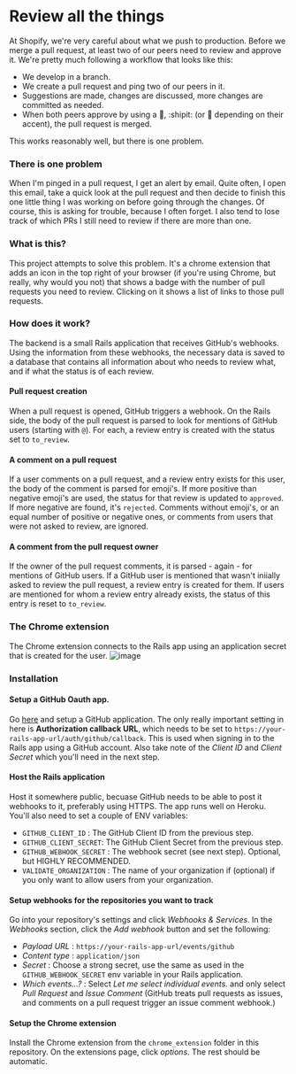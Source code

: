 # Review all the things

At Shopify, we're very careful about what we push to production. Before we merge a pull request, at least two of our peers need to review and approve it. We're pretty much following a workflow that looks like this:

- We develop in a branch.
- We create a pull request and ping two of our peers in it.
- Suggestions are made, changes are discussed, more changes are committed as needed.
- When both peers approve by using a :ship:, :shipit: (or :sheep: depending on their accent), the pull request is merged.

This works reasonably well, but there is one problem.

### There is one problem

When I'm pinged in a pull request, I get an alert by email. Quite often, I open this email, take a quick look at the pull request and then decide to finish this one little thing I was working on before going through the changes. Of course, this is asking for trouble, because I often forget. I also tend to lose track of which PRs I still need to review if there are more than one.

### What is this?

This project attempts to solve this problem. It's a chrome extension that adds an icon in the top right of your browser (if you're using Chrome, but really, why would you not) that shows a badge with the number of pull requests you need to review. Clicking on it shows a list of links to those pull requests.

### How does it work?

The backend is a small Rails application that receives GitHub's webhooks. Using the information from these webhooks, the necessary data is saved to a database that contains all information about who needs to review what, and if what the status is of each review.

#### Pull request creation

When a pull request is opened, GitHub triggers a webhook. On the Rails side, the body of the pull request is parsed to look for mentions of GitHub users (starting with `@`). For each, a review entry is created with the status set to `to_review`.

#### A comment on a pull request

If a user comments on a pull request, and a review entry exists for this user, the body of the comment is parsed for emoji's. If more positive than negative emoji's are used, the status for that review is updated to `approved`. If more negative are found, it's `rejected`. Comments without emoji's, or an equal number of positive or negative ones, or comments from users that were not asked to review, are ignored.

#### A comment from the pull request owner

If the owner of the pull request comments, it is parsed - again - for mentions of GitHub users. If a GitHub user is mentioned that wasn't iniially asked to review the pull request, a review entry is created for them. If users are mentioned for whom a review entry already exists, the status of this entry is reset to `to_review`.

### The Chrome extension

The Chrome extension connects to the Rails app using an application secret that is created for the user.
![image](https://cloud.githubusercontent.com/assets/327048/7997403/8959e460-0afa-11e5-9fe1-3930f588eaa3.png)

### Installation

#### Setup a GitHub Oauth app.
Go [here](https://github.com/settings/applications) and setup a GitHub application. The only really important setting in here is **Authorization callback URL**, which needs to be set to `https://your-rails-app-url/auth/github/callback`. This is used when signing in to the Rails app using a GitHub account. Also take note of the *Client ID* and *Client Secret* which you'll need in the next step.

#### Host the Rails application
Host it somewhere public, becuase GitHub needs to be able to post it webhooks to it, preferably using HTTPS. The app runs well on Heroku. You'll also need to set a couple of ENV variables:

- `GITHUB_CLIENT_ID` : The GitHub Client ID from the previous step.
- `GITHUB_CLIENT_SECRET`: The GitHub Client Secret from the previous step.
- `GITHUB_WEBHOOK_SECRET` : The webhook secret (see next step). Optional, but HIGHLY RECOMMENDED.
- `VALIDATE_ORGANIZATION` : The name of your organization if (optional) if you only want to allow users from your organization.

#### Setup webhooks for the repositories you want to track
Go into your repository's settings and click *Webhooks & Services*. In the *Webhooks* section, click the *Add webhook* button and set the following:

- *Payload URL* : `https://your-rails-app-url/events/github`
- *Content type* : `application/json`
- *Secret* : Choose a strong secret, use the same as used in the `GITHUB_WEBHOOK_SECRET` env variable in your Rails application.
- *Which events...?* : Select *Let me select individual events.* and only select *Pull Request* and *Issue Comment* (GitHub treats pull requests as issues, and comments on a pull request trigger an issue comment webhook.)


#### Setup the Chrome extension
Install the Chrome extension from the `chrome_extension` folder in this repository. On the extensions page, click *options*. The rest should be automatic.

